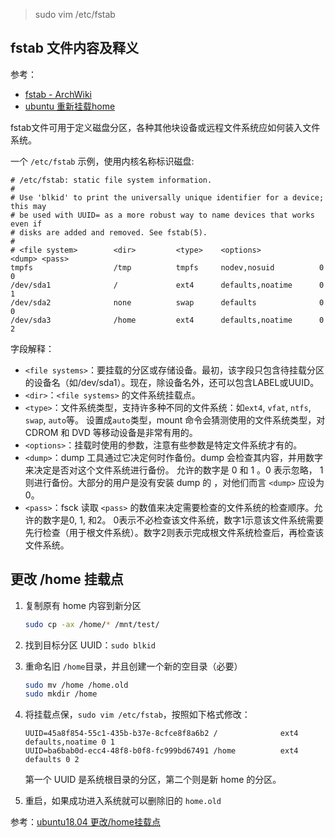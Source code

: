 > sudo vim /etc/fstab

## fstab 文件内容及释义

参考：

- [fstab - ArchWiki](https://wiki.archlinux.org/index.php/Fstab_(%E7%AE%80%E4%BD%93%E4%B8%AD%E6%96%87))
- [ubuntu 重新挂载home](https://www.cnblogs.com/huapox/p/3509637.html)

fstab文件可用于定义磁盘分区，各种其他块设备或远程文件系统应如何装入文件系统。

一个 `/etc/fstab` 示例，使用内核名称标识磁盘:

```
# /etc/fstab: static file system information.
#
# Use 'blkid' to print the universally unique identifier for a device; this may
# be used with UUID= as a more robust way to name devices that works even if
# disks are added and removed. See fstab(5).
#
# <file system>        <dir>         <type>    <options>             <dump> <pass>
tmpfs                  /tmp          tmpfs     nodev,nosuid          0      0
/dev/sda1              /             ext4      defaults,noatime      0      1
/dev/sda2              none          swap      defaults              0      0
/dev/sda3              /home         ext4      defaults,noatime      0      2
```

字段解释：

- `<file systems>`：要挂载的分区或存储设备。最初，该字段只包含待挂载分区的设备名（如/dev/sda1）。现在，除设备名外，还可以包含LABEL或UUID。
- `<dir>`：`<file systems>` 的文件系统挂载点。
- `<type>`：文件系统类型，支持许多种不同的文件系统：如`ext4`, `vfat`, `ntfs`, `swap`, `auto`等。 设置成`auto`类型，mount 命令会猜测使用的文件系统类型，对 CDROM 和 DVD 等移动设备是非常有用的。
- `<options>`：挂载时使用的参数，注意有些参数是特定文件系统才有的。
- `<dump>`：dump 工具通过它决定何时作备份。dump 会检查其内容，并用数字来决定是否对这个文件系统进行备份。 允许的数字是 0 和 1 。0 表示忽略， 1 则进行备份。大部分的用户是没有安装 dump 的 ，对他们而言 `<dump>` 应设为 0。
- `<pass>`：fsck 读取 `<pass>` 的数值来决定需要检查的文件系统的检查顺序。允许的数字是0, 1, 和2。 0表示不必检查该文件系统，数字1示意该文件系统需要先行检查（用于根文件系统）。数字2则表示完成根文件系统检查后，再检查该文件系统。

## 更改 /home 挂载点

1. 复制原有 home 内容到新分区

   ```sh
   sudo cp -ax /home/* /mnt/test/
   ```

2. 找到目标分区 UUID：`sudo blkid`

3. 重命名旧 `/home`目录，并且创建一个新的空目录（必要）

   ```sh
   sudo mv /home /home.old
   sudo mkdir /home
   ```

4. 将挂载点保，`sudo vim /etc/fstab`，按照如下格式修改：

   ```
   UUID=45a8f854-55c1-435b-b37e-8cfce8f8a6b2 /              ext4    defaults,noatime 0 1
   UUID=ba6bab0d-ecc4-48f8-b0f8-fc999bd67491 /home          ext4    defaults 0 2
   ```

   第一个 UUID 是系统根目录的分区，第二个则是新 home 的分区。

5. 重启，如果成功进入系统就可以删除旧的 `home.old`

参考：[ubuntu18.04 更改/home挂载点](https://blog.csdn.net/u012796629/article/details/100841549)
